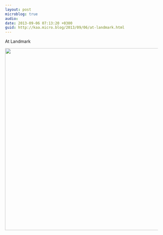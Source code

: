 ```yaml
---
layout: post
microblog: true
audio: 
date: 2013-09-06 07:13:20 +0300
guid: http://kaa.micro.blog/2013/09/06/at-landmark.html
---
```

At Landmark

<img src="http://www.kaa.bz/uploads/2018/aa7c7e7532.jpg" width="600" height="600" />
